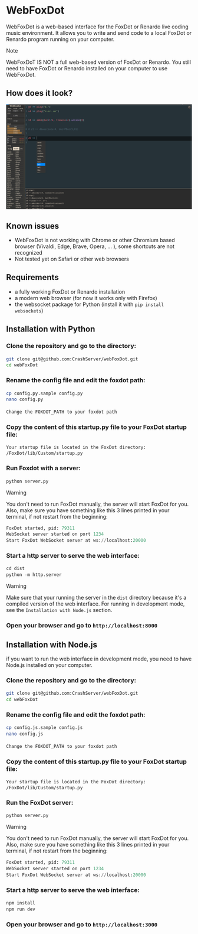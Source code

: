 # WebFoxDot

WebFoxDot is a web-based interface for the FoxDot or Renardo live coding music environment. It allows you to write and send code to a local FoxDot or Renardo program running on your computer.

> [!Note]
> WebFoxDoT IS NOT a full web-based version of FoxDot or Renardo. You still need to have FoxDot or Renardo installed on your computer to use WebFoxDot.

## How does it look?

![WebFoxDot](./webFoxdot.png)

## Known issues
- WebFoxDot is not working with Chrome or other Chromium based browser (Vivaldi, Edge, Brave, Opera, ... ), some shortcuts are not recognized
- Not tested yet on Safari or other web browsers

## Requirements
- a fully working FoxDot or Renardo installation
- a modern web browser (for now it works only with Firefox)
- the websocket package for Python (install it with `pip install websockets`)

## Installation with Python

### Clone the repository and go to the directory:
```bash
git clone git@github.com:CrashServer/webFoxDot.git
cd webFoxDot
```

### Rename the config file and edit the foxdot path:
```bash
cp config.py.sample config.py
nano config.py

Change the FOXDOT_PATH to your foxdot path
```

### Copy the content of this startup.py file to your FoxDot startup file:
```text
Your startup file is located in the FoxDot directory:
/FoxDot/lib/Custom/startup.py
```

### Run Foxdot with a server:
```python
python server.py
```

> [!WARNING]
> You don't need to run FoxDot manually, the server will start FoxDot for you. 
> Also, make sure you have something like this 3 lines printed in your terminal, if not restart from the beginning:
> ```python
> FoxDot started, pid: 79311
> WebSocket server started on port 1234
> Start FoxDot WebSocket server at ws://localhost:20000
> ```

### Start a http server to serve the web interface:
```python
cd dist
python -m http.server
```

> [!WARNING] 
> Make sure that your running the server in the `dist` directory because it's a compiled version of the web interface. For running in development mode, see the `Installation with Node.js` section.

### Open your browser and go to `http://localhost:8000`

## Installation with Node.js
if you want to run the web interface in development mode, you need to have Node.js installed on your computer.

### Clone the repository and go to the directory:
```bash
git clone git@github.com:CrashServer/webFoxDot.git
cd webFoxDot
```

### Rename the config file and edit the foxdot path:
```bash
cp config.js.sample config.js
nano config.js

Change the FOXDOT_PATH to your foxdot path
```

### Copy the content of this startup.py file to your FoxDot startup file:
```text
Your startup file is located in the FoxDot directory:
/FoxDot/lib/Custom/startup.py
```

### Run the FoxDot server:
```python
python server.py
```

> [!WARNING]
> You don't need to run FoxDot manually, the server will start FoxDot for you. 
> Also, make sure you have something like this 3 lines printed in your terminal, if not restart from the beginning:
> ```python
> FoxDot started, pid: 79311
> WebSocket server started on port 1234
> Start FoxDot WebSocket server at ws://localhost:20000
> ```

### Start a http server to serve the web interface:
```js
npm install
npm run dev
```

### Open your browser and go to `http://localhost:3000`
